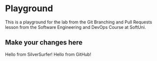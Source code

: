 # Playground
This is a playground for the lab from the Git Branching and Pull Requests lesson from the Software Engineering and DevOps Course at SoftUni.

## Make your changes here
Hello from SilverSurfer!
Hello from GitHub!
